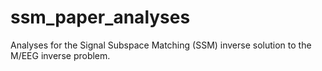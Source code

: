 # ssm_paper_analyses
Analyses for the Signal Subspace Matching (SSM) inverse solution to the M/EEG inverse problem.
